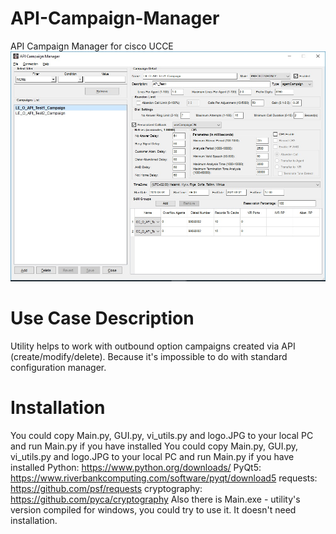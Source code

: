 # API-Campaign-Manager
API Campaign Manager for cisco UCCE
![Screenshot](screen.jpg?raw=true "Screenshot")
# Use Case Description
Utility helps to work with outbound option campaigns created via API (create/modify/delete). Because it's impossible to do with standard configuration manager.
# Installation
You could copy Main.py, GUI.py, vi_utils.py and logo.JPG to your local PC and run Main.py if you have installed 
You could copy Main.py, GUI.py, vi_utils.py and logo.JPG to your local PC and run Main.py if you have installed
Python: https://www.python.org/downloads/
PyQt5: https://www.riverbankcomputing.com/software/pyqt/download5
requests: https://github.com/psf/requests
cryptography: https://github.com/pyca/cryptography
Also there is Main.exe - utility's version compiled for windows, you could try to use it. It doesn't need installation.